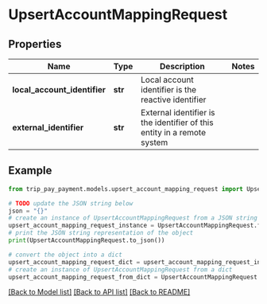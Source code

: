 # UpsertAccountMappingRequest


## Properties

Name | Type | Description | Notes
------------ | ------------- | ------------- | -------------
**local_account_identifier** | **str** | Local account identifier is the reactive identifier | 
**external_identifier** | **str** | External identifier is the identifier of this entity in a remote system | 

## Example

```python
from trip_pay_payment.models.upsert_account_mapping_request import UpsertAccountMappingRequest

# TODO update the JSON string below
json = "{}"
# create an instance of UpsertAccountMappingRequest from a JSON string
upsert_account_mapping_request_instance = UpsertAccountMappingRequest.from_json(json)
# print the JSON string representation of the object
print(UpsertAccountMappingRequest.to_json())

# convert the object into a dict
upsert_account_mapping_request_dict = upsert_account_mapping_request_instance.to_dict()
# create an instance of UpsertAccountMappingRequest from a dict
upsert_account_mapping_request_from_dict = UpsertAccountMappingRequest.from_dict(upsert_account_mapping_request_dict)
```
[[Back to Model list]](../README.md#documentation-for-models) [[Back to API list]](../README.md#documentation-for-api-endpoints) [[Back to README]](../README.md)


